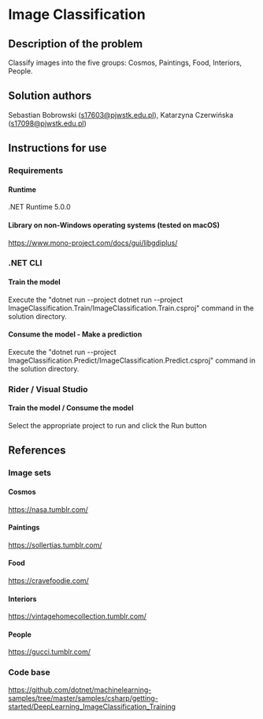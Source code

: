 # Image Classification
## Description of the problem
Classify images into the five groups: Cosmos, Paintings, Food, Interiors, People.
## Solution authors
Sebastian Bobrowski (s17603@pjwstk.edu.pl), Katarzyna Czerwińska (s17098@pjwstk.edu.pl)
## Instructions for use
### Requirements
#### Runtime
.NET Runtime 5.0.0
#### Library on non-Windows operating systems (tested on macOS)
https://www.mono-project.com/docs/gui/libgdiplus/
### .NET CLI
#### Train the model
Execute the "dotnet run --project dotnet run --project ImageClassification.Train/ImageClassification.Train.csproj" command in the solution directory.
#### Consume the model - Make a prediction
Execute the "dotnet run --project ImageClassification.Predict/ImageClassification.Predict.csproj" command in the solution directory.
### Rider / Visual Studio
#### Train the model / Consume the model
Select the appropriate project to run and click the Run button
## References
### Image sets
#### Cosmos
https://nasa.tumblr.com/
#### Paintings
https://sollertias.tumblr.com/
#### Food
https://cravefoodie.com/
#### Interiors
https://vintagehomecollection.tumblr.com/
#### People
https://gucci.tumblr.com/
### Code base
https://github.com/dotnet/machinelearning-samples/tree/master/samples/csharp/getting-started/DeepLearning_ImageClassification_Training